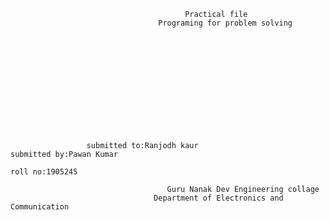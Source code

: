                                           Practical file          
                                     Programing for problem solving
                                     
                                     
                                     
                                     
                                     
                                     
                                     
                                     
                                     
                                     
                                     
                                     
                                     
                     submitted to:Ranjodh kaur                              submitted by:Pawan Kumar
                                                                            roll no:1905245
                                             
                                       Guru Nanak Dev Engineering collage
                                    Department of Electronics and Communication

